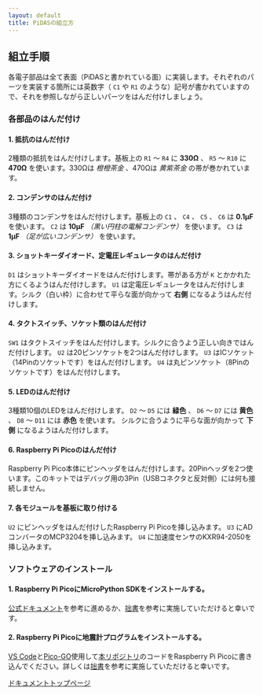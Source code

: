 ```yaml
---
layout: default
title: PiDASの組立方
---
```


## 組立手順

各電子部品は全て表面（PiDASと書かれている面）に実装します。それぞれのパーツを実装する箇所には英数字（ `C1` や `R1` のような）記号が書かれていますので、それを参照しながら正しいパーツをはんだ付けしましょう。

### 各部品のはんだ付け

#### 1. 抵抗のはんだ付け

2種類の抵抗をはんだ付けします。基板上の `R1` ～ `R4` に **330Ω** 、 `R5` ～ `R10` に **470Ω** を使います。330Ωは *橙橙茶金* 、470Ωは *黄紫茶金* の帯が巻かれています。

#### 2. コンデンサのはんだ付け

3種類のコンデンサをはんだ付けします。基板上の `C1` 、 `C4` 、 `C5` 、 `C6` は **0.1μF** を使います。 `C2` は **10μF** *（黒い円柱の電解コンデンサ）* を使います。 `C3` は **1μF** *（足が広いコンデンサ）* を使います。

#### 3. ショットキーダイオード、定電圧レギュレータのはんだ付け

`D1` はショットキーダイオードをはんだ付けします。帯がある方が `K` とかかれた方にくるようはんだ付けします。
`U1` は定電圧レギュレータをはんだ付けします。シルク（白い枠）に合わせて平らな面が向かって **右側** になるようはんだ付けします。

#### 4. タクトスイッチ、ソケット類のはんだ付け

`SW1` はタクトスイッチをはんだ付けします。シルクに合うよう正しい向きではんだ付けします。
`U2` は20ピンソケットを2つはんだ付けします。
`U3` はICソケット（14Pinのソケットです）をはんだ付けします。
`U4` は丸ピンソケット（8Pinのソケットです）をはんだ付けします。

#### 5. LEDのはんだ付け

3種類10個のLEDをはんだ付けします。 `D2` ～ `D5` には **緑色** 、 `D6` ～ `D7` には **黄色** 、 `D8` ～ `D11` には **赤色** を使います。
シルクに合うように平らな面が向かって **下側** になるようはんだ付けします。

#### 6. Raspberry Pi Picoのはんだ付け

Raspberry Pi Pico本体にピンヘッダをはんだ付けします。20Pinヘッダを2つ使います。このキットではデバッグ用の3Pin（USBコネクタと反対側）には何も接続しません。

#### 7. 各モジュールを基板に取り付ける

`U2` にピンヘッダをはんだ付けしたRaspberry Pi Picoを挿し込みます。 `U3` にADコンバータのMCP3204を挿し込みます。 `U4` に加速度センサのKXR94-2050を挿し込みます。

### ソフトウェアのインストール

#### 1. Raspberry Pi PicoにMicroPython SDKをインストールする。

[公式ドキュメント](https://www.raspberrypi.com/documentation/microcontrollers/micropython.html#drag-and-drop-micropython)を参考に進めるか、[拙書](https://booth.pm/ja/items/3022619)を参考に実施していただけると幸いです。

#### 2. Raspberry Pi Picoに地震計プログラムをインストールする。

[VS Code](https://code.visualstudio.com/download)と[Pico-GO](https://marketplace.visualstudio.com/items?itemName=ChrisWood.pico-go)使用して[本リポジトリ](https://github.com/nrck/PiDAS.git)のコードをRaspberry Pi Picoに書き込んでください。詳しくは[拙書](https://booth.pm/ja/items/3022619)を参考に実施していただけると幸いです。

[ドキュメントトップページ](https://nrck.github.io/PiDAS/)
